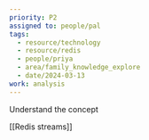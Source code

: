 ```yaml
---
priority: P2
assigned to: people/pal
tags:
  - resource/technology
  - resource/redis
  - people/priya
  - area/family_knowledge_explore
  - date/2024-03-13
work: analysis
---
```


Understand the concept

[[Redis streams]]
